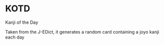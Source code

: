 # KOTD
Kanji of the Day

Taken from the J-EDict, it generates a random card containing a joyo kanji each day
